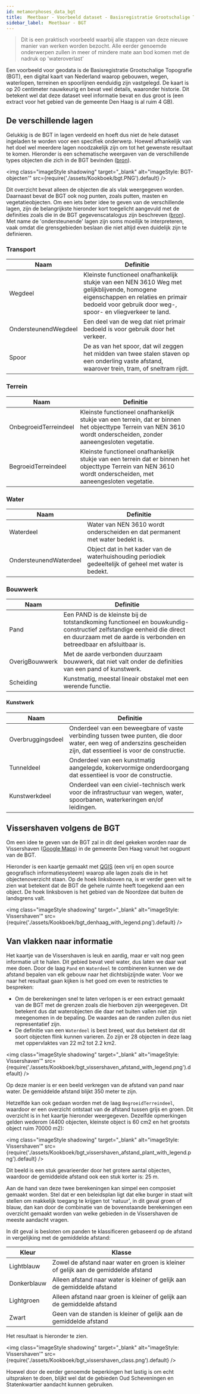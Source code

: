 ```yaml
---
id: metamorphoses_data_bgt
title:  Meetbaar - Voorbeeld dataset - Basisregistratie Grootschalige Topografie (BGT)
sidebar_label:  Meetbaar - BGT
---
```


> Dit is een praktisch voorbeeld waarbij alle stappen van deze nieuwe manier van werken worden bezocht. Alle eerder genoemde onderwerpen zullen in meer of mindere mate aan bod komen met de nadruk op 'wateroverlast'

Een voorbeeld voor geodata is de Basisregistratie Grootschalige Topografie (BGT), een digital kaart van Nederland waarop gebouwen, wegen, waterlopen, terreinen en spoorlijnen eenduidig zijn vastgelegd. De kaart is op 20 centimeter nauwkeurig en bevat veel details, waaronder historie. Dit betekent wel dat deze dataset veel informatie bevat en dus groot is (een extract voor het gebied van de gemeente Den Haag is al ruim 4 GB).

## De verschillende lagen

Gelukkig is de BGT in lagen verdeeld en hoeft dus niet de hele dataset ingeladen te worden voor een specifiek onderwerp. Hoewel afhankelijk van het doel wel meerdere lagen noodzakelijk zijn om tot het gewenste resultaat te komen. Hieronder is een schematische weergaven van de verschillende types objecten die zich in de BGT bevinden ([bron](https://www.geonovum.nl/uploads/standards/downloads/BGTGegevenscatalogus111.pdf)). 

<img class="imageStyle shadowing" target="_blank" alt="imageStyle: BGT-objecten'" src={require('./assets/Kookboek/bgt.PNG').default} />

Dit overzicht bevat alleen de objecten die als vlak weergegeven worden. Daarnaast bevat de BGT ook nog punten, zoals putten, masten en vegetatieobjecten. Om een iets beter idee te geven van de verschillende lagen, zijn de belangrijkste hieronder kort toegelicht aangevuld met de definities zoals die in de BGT gegevenscatalogus zijn beschreven ([bron](https://www.geonovum.nl/uploads/standards/downloads/BGTGegevenscatalogus111.pdf)). Met name de 'ondersteunende' lagen zijn soms moeilijk te interpreteren, vaak omdat die grensgebieden beslaan die niet altijd even duidelijk zijn te definieren.

### Transport

| Naam | Definitie |
| ---- | --------- |
| Wegdeel | Kleinste functioneel onafhankelijk stukje van een NEN 3610 Weg met gelijkblijvende, homogene eigenschappen en relaties en primair bedoeld voor gebruik door weg-, spoor- en vliegverkeer te land. |
| OndersteunendWegdeel | Een deel van de weg dat niet primair bedoeld is voor gebruik door het verkeer. |
| Spoor | De as van het spoor, dat wil zeggen het midden van twee stalen staven op een onderling vaste afstand, waarover trein, tram, of sneltram rijdt. |

### Terrein

| Naam | Definitie |
| ---- | --------- |
| OnbegroeidTerreindeel | Kleinste functioneel onafhankelijk stukje van een terrein, dat er binnen het objecttype Terrein van NEN 3610 wordt onderscheiden, zonder aaneengesloten vegetatie. |
| BegroeidTerreindeel | Kleinste functioneel onafhankelijk stukje van een terrein dat er binnen het objecttype Terrein van NEN 3610 wordt onderscheiden, met aaneengesloten vegetatie. |

### Water

| Naam | Definitie |
| ---- | --------- |
| Waterdeel | Water van NEN 3610 wordt onderscheiden en dat permanent met water bedekt is. |
| OndersteunendWaterdeel | Object dat in het kader van de waterhuishouding periodiek gedeeltelijk of geheel met water is bedekt. |

### Bouwwerk

| Naam | Definitie |
| ---- | --------- |
| Pand | Een PAND is de kleinste bij de totstandkoming functioneel en bouwkundig-constructief zelfstandige eenheid die direct en duurzaam met de aarde is verbonden en betreedbaar en afsluitbaar is. |
| OverigBouwwerk | Met de aarde verbonden duurzaam bouwwerk, dat niet valt onder de definities van een pand of kunstwerk. |
| Scheiding | Kunstmatig, meestal lineair obstakel met een werende functie. |

#### Kunstwerk

| Naam | Definitie |
| ---- | --------- |
| Overbruggingsdeel | Onderdeel van een beweegbare of vaste verbinding tussen twee punten, die door water, een weg of anderszins gescheiden zijn, dat essentieel is voor de constructie. |
| Tunneldeel | Onderdeel van een kunstmatig aangelegde, kokervormige onderdoorgang dat essentieel is voor de constructie. |
| Kunstwerkdeel | Onderdeel van een civiel-technisch werk voor de infrastructuur van wegen, water, spoorbanen, waterkeringen en/of leidingen. |

## Vissershaven volgens de BGT

Om een idee te geven van de BGT zal in dit deel gekeken worden naar de Vissershaven ([Google Maps](https://www.google.com/maps/@52.0989073,4.2628015,15.5z)) in de gemeente Den Haag vanuit het oogpunt van de BGT. 

Hieronder is een kaartje gemaakt met [QGIS](https://qgis.org/nl/site/) (een vrij en open source geografisch informatiesysteem) waarop alle lagen zoals die in het objectenoverzicht staan. Op de hoek linksboven na, is er verder geen wit te zien wat betekent dat de BGT de gehele ruimte heeft toegekend aan een object. De hoek linksboven is het gebied van de Noordzee dat buiten de landsgrens valt.

<img class="imageStyle shadowing" target="_blank" alt="imageStyle: Vissershaven'" src={require('./assets/Kookboek/bgt_denhaag_with_legend.png').default} />

## Van vlakken naar informatie

Het kaartje van de Vissershaven is leuk en aardig, maar er valt nog geen informatie uit te halen. Dit gebied bevat veel water, dus laten we daar wat mee doen. Door de laag `Pand` en `Waterdeel` te combineren kunnen we de afstand bepalen van elk gebouw naar het dichtsbijzijnde water. Voor we naar het resultaat gaan kijken is het goed om even te restricties te bespreken:

- Om de berekeningen snel te laten verlopen is er een extract gemaakt van de BGT met de grenzen zoals die hierboven zijn weergegeven. Dit betekent dus dat waterobjecten die daar net buiten vallen niet zijn meegenomen in de bepaling. De waardes aan de randen zullen dus niet representatief zijn.
- De definitie van een `Waterdeel` is best breed, wat dus betekent dat dit soort objecten flink kunnen varieren. Zo zijn er 28 objecten in deze laag met oppervlaktes van 22 m2 tot 2.2 km2.

<img class="imageStyle shadowing" target="_blank" alt="imageStyle: Vissershaven'" src={require('./assets/Kookboek/bgt_vissershaven_afstand_with_legend.png').default} />

Op deze manier is er een beeld verkregen van de afstand van pand naar water. De gemiddelde afstand blijkt 350 meter te zijn.

Hetzelfde kan ook gedaan worden met de laag `BegroeidTerreindeel`, waardoor er een overzicht ontstaat van de afstand tussen grijs en groen. Dit overzicht is in het kaartje hieronder weergegeven. Dezelfde opmerkingen gelden wederom (4400 objecten, kleinste object is 60 cm2 en het grootsts object ruim 70000 m2):

<img class="imageStyle shadowing" target="_blank" alt="imageStyle: Vissershaven'" src={require('./assets/Kookboek/bgt_vissershaven_afstand_plant_with_legend.png').default} />

Dit beeld is een stuk gevarieerder door het grotere aantal objecten, waardoor de gemiddelde afstand ook een stuk korter is: 25 m.

Aan de hand van deze twee berekeningen kan simpel een composiet gemaakt worden. Stel dat er een beleidsplan ligt dat elke burger in staat wilt stellen om makkelijk toegang te krijgen tot 'natuur', in dit geval groen of blauw, dan kan door de combinatie van de bovenstaande berekeningen een overzicht gemaakt worden van welke gebieden in de Vissershaven de meeste aandacht vragen.

In dit geval is besloten om panden te klassificeren gebaseerd op de afstand in vergelijking met de gemiddelde afstand:

| Kleur | Klasse |
| ----- | ------ |
| Lightblauw | Zowel de afstand naar water en groen is kleiner of gelijk aan de gemiddelde afstand |
| Donkerblauw | Alleen afstand naar water is kleiner of gelijk aan de gemiddelde afstand |
| Lightgroen | Alleen afstand naar groen is kleiner of gelijk aan de gemiddelde afstand |
| Zwart | Geen van de standen is kleiner of gelijk aan de gemiddelde afstand |

Het resultaat is hieronder te zien.

<img class="imageStyle shadowing" target="_blank" alt="imageStyle: Vissershaven'" src={require('./assets/Kookboek/bgt_vissershaven_class.png').default} />

Hoewel door de eerder genoemde beperkingen het lastig is om echt uitspraken te doen, blijkt wel dat de gebieden Oud Scheveningen en Statenkwartier aandacht kunnen gebruiken.